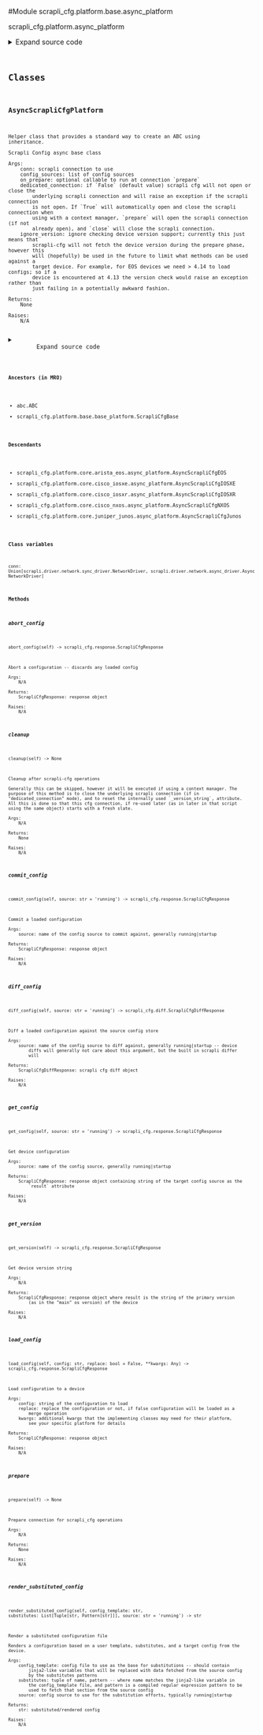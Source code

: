 <link rel="preload stylesheet" as="style" href="https://cdnjs.cloudflare.com/ajax/libs/10up-sanitize.css/11.0.1/sanitize.min.css" integrity="sha256-PK9q560IAAa6WVRRh76LtCaI8pjTJ2z11v0miyNNjrs=" crossorigin>
<link rel="preload stylesheet" as="style" href="https://cdnjs.cloudflare.com/ajax/libs/10up-sanitize.css/11.0.1/typography.min.css" integrity="sha256-7l/o7C8jubJiy74VsKTidCy1yBkRtiUGbVkYBylBqUg=" crossorigin>
<link rel="stylesheet preload" as="style" href="https://cdnjs.cloudflare.com/ajax/libs/highlight.js/10.1.1/styles/github.min.css" crossorigin>
<script defer src="https://cdnjs.cloudflare.com/ajax/libs/highlight.js/10.1.1/highlight.min.js" integrity="sha256-Uv3H6lx7dJmRfRvH8TH6kJD1TSK1aFcwgx+mdg3epi8=" crossorigin></script>
<script>window.addEventListener('DOMContentLoaded', () => hljs.initHighlighting())</script>















#Module scrapli_cfg.platform.base.async_platform

scrapli_cfg.platform.async_platform

<details class="source">
    <summary>
        <span>Expand source code</span>
    </summary>
    <pre>
        <code class="python">
"""scrapli_cfg.platform.async_platform"""
from abc import ABC, abstractmethod
from types import TracebackType
from typing import Any, Callable, List, Optional, Pattern, Tuple, Type

from scrapli.driver import AsyncNetworkDriver
from scrapli_cfg.diff import ScrapliCfgDiffResponse
from scrapli_cfg.exceptions import ScrapliCfgException
from scrapli_cfg.platform.base.base_platform import ScrapliCfgBase
from scrapli_cfg.response import ScrapliCfgResponse


class AsyncScrapliCfgPlatform(ABC, ScrapliCfgBase):
    def __init__(
        self,
        conn: AsyncNetworkDriver,
        config_sources: List[str],
        on_prepare: Optional[Callable[..., Any]],
        dedicated_connection: bool,
        ignore_version: bool,
    ) -> None:
        """
        Scrapli Config async base class

        Args:
            conn: scrapli connection to use
            config_sources: list of config sources
            on_prepare: optional callable to run at connection `prepare`
            dedicated_connection: if `False` (default value) scrapli cfg will not open or close the
                underlying scrapli connection and will raise an exception if the scrapli connection
                is not open. If `True` will automatically open and close the scrapli connection when
                using with a context manager, `prepare` will open the scrapli connection (if not
                already open), and `close` will close the scrapli connection.
            ignore_version: ignore checking device version support; currently this just means that
                scrapli-cfg will not fetch the device version during the prepare phase, however this
                will (hopefully) be used in the future to limit what methods can be used against a
                target device. For example, for EOS devices we need > 4.14 to load configs; so if a
                device is encountered at 4.13 the version check would raise an exception rather than
                just failing in a potentially awkward fashion.

        Returns:
            None

        Raises:
            N/A

        """
        self.conn: AsyncNetworkDriver = conn
        self.dedicated_connection = dedicated_connection

        self.on_prepare = on_prepare

        super().__init__(config_sources=config_sources, ignore_version=ignore_version)

    async def __aenter__(self) -> "AsyncScrapliCfgPlatform":
        """
        Enter method for async context manager

        Args:
            N/A

        Returns:
            AsyncScrapliCfg: opened AsyncScrapliCfg object

        Raises:
            N/A

        """
        await self.prepare()
        return self

    async def __aexit__(
        self,
        exception_type: Optional[Type[BaseException]],
        exception_value: Optional[BaseException],
        traceback: Optional[TracebackType],
    ) -> None:
        """
        Exit method to cleanup for async context manager

        Args:
            exception_type: exception type being raised
            exception_value: message from exception being raised
            traceback: traceback from exception being raised

        Returns:
            None

        Raises:
            N/A

        """
        await self.cleanup()

    async def _open(self) -> None:
        """
        Handle opening (or raising exception if not open) of underlying scrapli connection

        Args:
            N/A

        Returns:
            None

        Raises:
            ScrapliCfgException: if scrapli connection is not open and auto_open_connection is False

        """
        if self.conn.isalive():
            return

        if self.dedicated_connection:
            self.logger.info(
                "underlying scrapli connection is not alive... opening scrapli connection"
            )
            await self.conn.open()
            return

        raise ScrapliCfgException(
            "underlying scrapli connection is not open and `dedicated_connection` is False, "
            "cannot continue!"
        )

    async def _close(self) -> None:
        """
        Close the scrapli connection

        Args:
            N/A

        Returns:
            None

        Raises:
            N/A

        """
        if self.dedicated_connection is True and self.conn.isalive():
            self.logger.info("dedicated_connection is True, closing scrapli connection")
            await self.conn.close()

    async def prepare(self) -> None:
        """
        Prepare connection for scrapli_cfg operations

        Args:
            N/A

        Returns:
            None

        Raises:
            N/A

        """
        self.logger.info("preparing scrapli_cfg connection")

        await self._open()

        if self.ignore_version is False:
            self.logger.debug("ignore_version is False, fetching device version")
            version_response = await self.get_version()
            self._validate_and_set_version(version_response=version_response)

        if self.on_prepare is not None:
            self.logger.debug("on_prepare provided, executing now")
            await self.on_prepare(self)

        self._prepared = True

    async def cleanup(self) -> None:
        """
        Cleanup after scrapli-cfg operations

        Generally this can be skipped, however it will be executed if using a context manager. The
        purpose of this method is to close the underlying scrapli connection (if in
        "dedicated_connection" mode), and to reset the internally used `_version_string`, attribute.
        All this is done so that this cfg connection, if re-used later (as in later in that script
        using the same object) starts with a fresh slate.

        Args:
            N/A

        Returns:
            None

        Raises:
            N/A

        """
        await self._close()

        # reset the version string/prepare flag so we know we need to re-fetch/re-run if user
        # re-opens connection
        self._version_string = ""
        self._prepared = False

        # this has *probably* been reset already, but reset it just in case user re-opens connection
        # we can have a clean slate to work with
        try:
            self._reset_config_session()  # type: ignore
        except AttributeError:
            pass

    @abstractmethod
    async def get_version(self) -> ScrapliCfgResponse:
        """
        Get device version string

        Args:
            N/A

        Returns:
            ScrapliCfgResponse: response object where result is the string of the primary version
                (as in the "main" os version) of the device

        Raises:
            N/A

        """

    @abstractmethod
    async def get_config(self, source: str = "running") -> ScrapliCfgResponse:
        """
        Get device configuration

        Args:
            source: name of the config source, generally running|startup

        Returns:
            ScrapliCfgResponse: response object containing string of the target config source as the
                `result` attribute

        Raises:
            N/A

        """

    @abstractmethod
    async def load_config(
        self, config: str, replace: bool = False, **kwargs: Any
    ) -> ScrapliCfgResponse:
        """
        Load configuration to a device

        Args:
            config: string of the configuration to load
            replace: replace the configuration or not, if false configuration will be loaded as a
                merge operation
            kwargs: additional kwargs that the implementing classes may need for their platform,
                see your specific platform for details

        Returns:
            ScrapliCfgResponse: response object

        Raises:
            N/A

        """

    @abstractmethod
    async def abort_config(self) -> ScrapliCfgResponse:
        """
        Abort a configuration -- discards any loaded config

        Args:
            N/A

        Returns:
            ScrapliCfgResponse: response object

        Raises:
            N/A

        """

    @abstractmethod
    async def commit_config(self, source: str = "running") -> ScrapliCfgResponse:
        """
        Commit a loaded configuration

        Args:
            source: name of the config source to commit against, generally running|startup

        Returns:
            ScrapliCfgResponse: response object

        Raises:
            N/A

        """

    @abstractmethod
    async def diff_config(self, source: str = "running") -> ScrapliCfgDiffResponse:
        """
        Diff a loaded configuration against the source config store

        Args:
            source: name of the config source to diff against, generally running|startup -- device
                diffs will generally not care about this argument, but the built in scrapli differ
                will

        Returns:
            ScrapliCfgDiffResponse: scrapli cfg diff object

        Raises:
            N/A

        """

    async def render_substituted_config(
        self,
        config_template: str,
        substitutes: List[Tuple[str, Pattern[str]]],
        source: str = "running",
    ) -> str:
        """
        Render a substituted configuration file

        Renders a configuration based on a user template, substitutes, and a target config from the
        device.

        Args:
            config_template: config file to use as the base for substitutions -- should contain
                jinja2-like variables that will be replaced with data fetched from the source config
                by the substitutes patterns
            substitutes: tuple of name, pattern -- where name matches the jinja2-like variable in
                the config_template file, and pattern is a compiled regular expression pattern to be
                used to fetch that section from the source config
            source: config source to use for the substitution efforts, typically running|startup

        Returns:
            str: substituted/rendered config

        Raises:
            N/A

        """
        self.logger.info("fetching configuration and replacing with provided substitutes")

        source_config = await self.get_config(source=source)
        return self._render_substituted_config(
            config_template=config_template,
            substitutes=substitutes,
            source_config=source_config.result,
        )
        </code>
    </pre>
</details>




## Classes

### AsyncScrapliCfgPlatform


```text
Helper class that provides a standard way to create an ABC using
inheritance.

Scrapli Config async base class

Args:
    conn: scrapli connection to use
    config_sources: list of config sources
    on_prepare: optional callable to run at connection `prepare`
    dedicated_connection: if `False` (default value) scrapli cfg will not open or close the
        underlying scrapli connection and will raise an exception if the scrapli connection
        is not open. If `True` will automatically open and close the scrapli connection when
        using with a context manager, `prepare` will open the scrapli connection (if not
        already open), and `close` will close the scrapli connection.
    ignore_version: ignore checking device version support; currently this just means that
        scrapli-cfg will not fetch the device version during the prepare phase, however this
        will (hopefully) be used in the future to limit what methods can be used against a
        target device. For example, for EOS devices we need > 4.14 to load configs; so if a
        device is encountered at 4.13 the version check would raise an exception rather than
        just failing in a potentially awkward fashion.

Returns:
    None

Raises:
    N/A
```

<details class="source">
    <summary>
        <span>Expand source code</span>
    </summary>
    <pre>
        <code class="python">
class AsyncScrapliCfgPlatform(ABC, ScrapliCfgBase):
    def __init__(
        self,
        conn: AsyncNetworkDriver,
        config_sources: List[str],
        on_prepare: Optional[Callable[..., Any]],
        dedicated_connection: bool,
        ignore_version: bool,
    ) -> None:
        """
        Scrapli Config async base class

        Args:
            conn: scrapli connection to use
            config_sources: list of config sources
            on_prepare: optional callable to run at connection `prepare`
            dedicated_connection: if `False` (default value) scrapli cfg will not open or close the
                underlying scrapli connection and will raise an exception if the scrapli connection
                is not open. If `True` will automatically open and close the scrapli connection when
                using with a context manager, `prepare` will open the scrapli connection (if not
                already open), and `close` will close the scrapli connection.
            ignore_version: ignore checking device version support; currently this just means that
                scrapli-cfg will not fetch the device version during the prepare phase, however this
                will (hopefully) be used in the future to limit what methods can be used against a
                target device. For example, for EOS devices we need > 4.14 to load configs; so if a
                device is encountered at 4.13 the version check would raise an exception rather than
                just failing in a potentially awkward fashion.

        Returns:
            None

        Raises:
            N/A

        """
        self.conn: AsyncNetworkDriver = conn
        self.dedicated_connection = dedicated_connection

        self.on_prepare = on_prepare

        super().__init__(config_sources=config_sources, ignore_version=ignore_version)

    async def __aenter__(self) -> "AsyncScrapliCfgPlatform":
        """
        Enter method for async context manager

        Args:
            N/A

        Returns:
            AsyncScrapliCfg: opened AsyncScrapliCfg object

        Raises:
            N/A

        """
        await self.prepare()
        return self

    async def __aexit__(
        self,
        exception_type: Optional[Type[BaseException]],
        exception_value: Optional[BaseException],
        traceback: Optional[TracebackType],
    ) -> None:
        """
        Exit method to cleanup for async context manager

        Args:
            exception_type: exception type being raised
            exception_value: message from exception being raised
            traceback: traceback from exception being raised

        Returns:
            None

        Raises:
            N/A

        """
        await self.cleanup()

    async def _open(self) -> None:
        """
        Handle opening (or raising exception if not open) of underlying scrapli connection

        Args:
            N/A

        Returns:
            None

        Raises:
            ScrapliCfgException: if scrapli connection is not open and auto_open_connection is False

        """
        if self.conn.isalive():
            return

        if self.dedicated_connection:
            self.logger.info(
                "underlying scrapli connection is not alive... opening scrapli connection"
            )
            await self.conn.open()
            return

        raise ScrapliCfgException(
            "underlying scrapli connection is not open and `dedicated_connection` is False, "
            "cannot continue!"
        )

    async def _close(self) -> None:
        """
        Close the scrapli connection

        Args:
            N/A

        Returns:
            None

        Raises:
            N/A

        """
        if self.dedicated_connection is True and self.conn.isalive():
            self.logger.info("dedicated_connection is True, closing scrapli connection")
            await self.conn.close()

    async def prepare(self) -> None:
        """
        Prepare connection for scrapli_cfg operations

        Args:
            N/A

        Returns:
            None

        Raises:
            N/A

        """
        self.logger.info("preparing scrapli_cfg connection")

        await self._open()

        if self.ignore_version is False:
            self.logger.debug("ignore_version is False, fetching device version")
            version_response = await self.get_version()
            self._validate_and_set_version(version_response=version_response)

        if self.on_prepare is not None:
            self.logger.debug("on_prepare provided, executing now")
            await self.on_prepare(self)

        self._prepared = True

    async def cleanup(self) -> None:
        """
        Cleanup after scrapli-cfg operations

        Generally this can be skipped, however it will be executed if using a context manager. The
        purpose of this method is to close the underlying scrapli connection (if in
        "dedicated_connection" mode), and to reset the internally used `_version_string`, attribute.
        All this is done so that this cfg connection, if re-used later (as in later in that script
        using the same object) starts with a fresh slate.

        Args:
            N/A

        Returns:
            None

        Raises:
            N/A

        """
        await self._close()

        # reset the version string/prepare flag so we know we need to re-fetch/re-run if user
        # re-opens connection
        self._version_string = ""
        self._prepared = False

        # this has *probably* been reset already, but reset it just in case user re-opens connection
        # we can have a clean slate to work with
        try:
            self._reset_config_session()  # type: ignore
        except AttributeError:
            pass

    @abstractmethod
    async def get_version(self) -> ScrapliCfgResponse:
        """
        Get device version string

        Args:
            N/A

        Returns:
            ScrapliCfgResponse: response object where result is the string of the primary version
                (as in the "main" os version) of the device

        Raises:
            N/A

        """

    @abstractmethod
    async def get_config(self, source: str = "running") -> ScrapliCfgResponse:
        """
        Get device configuration

        Args:
            source: name of the config source, generally running|startup

        Returns:
            ScrapliCfgResponse: response object containing string of the target config source as the
                `result` attribute

        Raises:
            N/A

        """

    @abstractmethod
    async def load_config(
        self, config: str, replace: bool = False, **kwargs: Any
    ) -> ScrapliCfgResponse:
        """
        Load configuration to a device

        Args:
            config: string of the configuration to load
            replace: replace the configuration or not, if false configuration will be loaded as a
                merge operation
            kwargs: additional kwargs that the implementing classes may need for their platform,
                see your specific platform for details

        Returns:
            ScrapliCfgResponse: response object

        Raises:
            N/A

        """

    @abstractmethod
    async def abort_config(self) -> ScrapliCfgResponse:
        """
        Abort a configuration -- discards any loaded config

        Args:
            N/A

        Returns:
            ScrapliCfgResponse: response object

        Raises:
            N/A

        """

    @abstractmethod
    async def commit_config(self, source: str = "running") -> ScrapliCfgResponse:
        """
        Commit a loaded configuration

        Args:
            source: name of the config source to commit against, generally running|startup

        Returns:
            ScrapliCfgResponse: response object

        Raises:
            N/A

        """

    @abstractmethod
    async def diff_config(self, source: str = "running") -> ScrapliCfgDiffResponse:
        """
        Diff a loaded configuration against the source config store

        Args:
            source: name of the config source to diff against, generally running|startup -- device
                diffs will generally not care about this argument, but the built in scrapli differ
                will

        Returns:
            ScrapliCfgDiffResponse: scrapli cfg diff object

        Raises:
            N/A

        """

    async def render_substituted_config(
        self,
        config_template: str,
        substitutes: List[Tuple[str, Pattern[str]]],
        source: str = "running",
    ) -> str:
        """
        Render a substituted configuration file

        Renders a configuration based on a user template, substitutes, and a target config from the
        device.

        Args:
            config_template: config file to use as the base for substitutions -- should contain
                jinja2-like variables that will be replaced with data fetched from the source config
                by the substitutes patterns
            substitutes: tuple of name, pattern -- where name matches the jinja2-like variable in
                the config_template file, and pattern is a compiled regular expression pattern to be
                used to fetch that section from the source config
            source: config source to use for the substitution efforts, typically running|startup

        Returns:
            str: substituted/rendered config

        Raises:
            N/A

        """
        self.logger.info("fetching configuration and replacing with provided substitutes")

        source_config = await self.get_config(source=source)
        return self._render_substituted_config(
            config_template=config_template,
            substitutes=substitutes,
            source_config=source_config.result,
        )
        </code>
    </pre>
</details>


#### Ancestors (in MRO)
- abc.ABC
- scrapli_cfg.platform.base.base_platform.ScrapliCfgBase
#### Descendants
- scrapli_cfg.platform.core.arista_eos.async_platform.AsyncScrapliCfgEOS
- scrapli_cfg.platform.core.cisco_iosxe.async_platform.AsyncScrapliCfgIOSXE
- scrapli_cfg.platform.core.cisco_iosxr.async_platform.AsyncScrapliCfgIOSXR
- scrapli_cfg.platform.core.cisco_nxos.async_platform.AsyncScrapliCfgNXOS
- scrapli_cfg.platform.core.juniper_junos.async_platform.AsyncScrapliCfgJunos
#### Class variables

    
`conn: Union[scrapli.driver.network.sync_driver.NetworkDriver, scrapli.driver.network.async_driver.AsyncNetworkDriver]`



#### Methods

    

##### abort_config
`abort_config(self) ‑> scrapli_cfg.response.ScrapliCfgResponse`

```text
Abort a configuration -- discards any loaded config

Args:
    N/A

Returns:
    ScrapliCfgResponse: response object

Raises:
    N/A
```



    

##### cleanup
`cleanup(self) ‑> None`

```text
Cleanup after scrapli-cfg operations

Generally this can be skipped, however it will be executed if using a context manager. The
purpose of this method is to close the underlying scrapli connection (if in
"dedicated_connection" mode), and to reset the internally used `_version_string`, attribute.
All this is done so that this cfg connection, if re-used later (as in later in that script
using the same object) starts with a fresh slate.

Args:
    N/A

Returns:
    None

Raises:
    N/A
```



    

##### commit_config
`commit_config(self, source: str = 'running') ‑> scrapli_cfg.response.ScrapliCfgResponse`

```text
Commit a loaded configuration

Args:
    source: name of the config source to commit against, generally running|startup

Returns:
    ScrapliCfgResponse: response object

Raises:
    N/A
```



    

##### diff_config
`diff_config(self, source: str = 'running') ‑> scrapli_cfg.diff.ScrapliCfgDiffResponse`

```text
Diff a loaded configuration against the source config store

Args:
    source: name of the config source to diff against, generally running|startup -- device
        diffs will generally not care about this argument, but the built in scrapli differ
        will

Returns:
    ScrapliCfgDiffResponse: scrapli cfg diff object

Raises:
    N/A
```



    

##### get_config
`get_config(self, source: str = 'running') ‑> scrapli_cfg.response.ScrapliCfgResponse`

```text
Get device configuration

Args:
    source: name of the config source, generally running|startup

Returns:
    ScrapliCfgResponse: response object containing string of the target config source as the
        `result` attribute

Raises:
    N/A
```



    

##### get_version
`get_version(self) ‑> scrapli_cfg.response.ScrapliCfgResponse`

```text
Get device version string

Args:
    N/A

Returns:
    ScrapliCfgResponse: response object where result is the string of the primary version
        (as in the "main" os version) of the device

Raises:
    N/A
```



    

##### load_config
`load_config(self, config: str, replace: bool = False, **kwargs: Any) ‑> scrapli_cfg.response.ScrapliCfgResponse`

```text
Load configuration to a device

Args:
    config: string of the configuration to load
    replace: replace the configuration or not, if false configuration will be loaded as a
        merge operation
    kwargs: additional kwargs that the implementing classes may need for their platform,
        see your specific platform for details

Returns:
    ScrapliCfgResponse: response object

Raises:
    N/A
```



    

##### prepare
`prepare(self) ‑> None`

```text
Prepare connection for scrapli_cfg operations

Args:
    N/A

Returns:
    None

Raises:
    N/A
```



    

##### render_substituted_config
`render_substituted_config(self, config_template: str, substitutes: List[Tuple[str, Pattern[str]]], source: str = 'running') ‑> str`

```text
Render a substituted configuration file

Renders a configuration based on a user template, substitutes, and a target config from the
device.

Args:
    config_template: config file to use as the base for substitutions -- should contain
        jinja2-like variables that will be replaced with data fetched from the source config
        by the substitutes patterns
    substitutes: tuple of name, pattern -- where name matches the jinja2-like variable in
        the config_template file, and pattern is a compiled regular expression pattern to be
        used to fetch that section from the source config
    source: config source to use for the substitution efforts, typically running|startup

Returns:
    str: substituted/rendered config

Raises:
    N/A
```